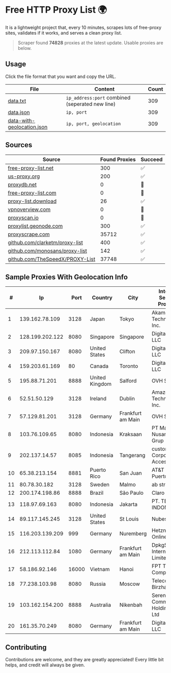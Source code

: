 
# Free HTTP Proxy List 🌍

It is a lightweight project that, every 10 minutes, scrapes lots of free-proxy sites, validates if it works, and serves a clean proxy list.


> Scraper found **74828** proxies at the latest update. Usable proxies are below.

## Usage

Click the file format that you want and copy the URL.


|File|Content|Count|
|----|-------|-----|
|[data.txt](https://raw.githubusercontent.com/themiralay/Proxy-List-World/master/data.txt)|`ip_address:port` combined (seperated new line)|309|
|[data.json](https://raw.githubusercontent.com/themiralay/Proxy-List-World/master/data.json)|`ip, port`|309|
|[data-with-geolocation.json](https://raw.githubusercontent.com/themiralay/Proxy-List-World/master/data-with-geolocation.json)|`ip, port, geolocation`|309|

## Sources

|Source|Found Proxies|Succeed|
|------|-------------|-------|
|[free-proxy-list.net](https://free-proxy-list.net)|300|✅|
|[us-proxy.org](https://www.us-proxy.org)|200|✅|
|[proxydb.net](http://proxydb.net)|0|🚫|
|[free-proxy-list.com](https://free-proxy-list.com/?page=&port=&type%5B%5D=http&type%5B%5D=https&up_time=0&search=Search)|0|🚫|
|[proxy-list.download](https://www.proxy-list.download/HTTP)|26|✅|
|[vpnoverview.com](https://vpnoverview.com/privacy/anonymous-browsing/free-proxy-servers)|0|🚫|
|[proxyscan.io](https://www.proxyscan.io)|0|🚫|
|[proxylist.geonode.com](https://proxylist.geonode.com/api/proxy-list?limit=300&page=1&sort_by=lastChecked&sort_type=desc&protocols=http,https)|300|✅|
|[proxyscrape.com](https://api.proxyscrape.com/v2/?request=displayproxies&protocol=http&timeout=10000&country=all&ssl=all&anonymity=all)|35712|✅|
|[github.com/clarketm/proxy-list](https://raw.githubusercontent.com/clarketm/proxy-list/master/proxy-list-raw.txt)|400|✅|
|[github.com/monosans/proxy-list](https://raw.githubusercontent.com/monosans/proxy-list/main/proxies/http.txt)|142|✅|
|[github.com/TheSpeedX/PROXY-List](https://raw.githubusercontent.com/TheSpeedX/PROXY-List/master/http.txt)|37748|✅|


## Sample Proxies With Geolocation Info

|#|Ip|Port|Country|City|Internet Service Provider|
|-|--|----|-------|----|-------------------------|
|1|139.162.78.109|3128|Japan|Tokyo|Akamai Technologies, Inc.|
|2|128.199.202.122|8080|Singapore|Singapore|DigitalOcean, LLC|
|3|209.97.150.167|8080|United States|Clifton|DigitalOcean, LLC|
|4|159.203.61.169|80|Canada|Toronto|DigitalOcean, LLC|
|5|195.88.71.201|8888|United Kingdom|Salford|OVH SAS|
|6|52.51.50.129|3128|Ireland|Dublin|Amazon Technologies Inc.|
|7|57.129.81.201|3128|Germany|Frankfurt am Main|OVH SAS|
|8|103.76.109.65|8080|Indonesia|Kraksaan|PT Mahawira Nusantara Grup|
|9|202.137.14.57|8085|Indonesia|Tangerang|customer in Corporate Access|
|10|65.38.213.154|8881|Puerto Rico|San Juan|AT&T Mobility Puerto Rico|
|11|80.78.30.182|3128|Sweden|Malmo|ab stract|
|12|200.174.198.86|8888|Brazil|São Paulo|Claro S.A|
|13|118.97.69.163|8080|Indonesia|Jakarta|PT. TELKOM INDONESIA|
|14|89.117.145.245|3128|United States|St Louis|Nubes, LLC|
|15|116.203.139.209|999|Germany|Nuremberg|Hetzner Online GmbH|
|16|212.113.112.84|1080|Germany|Frankfurt am Main|DpkgSoft International Limited|
|17|58.186.92.146|16000|Vietnam|Hanoi|FPT Telecom Company|
|18|77.238.103.98|8080|Russia|Moscow|Telecom-Birzha, LLC|
|19|103.162.154.200|8888|Australia|Nikenbah|Serenitas Communities Holdings Pty Ltd|
|20|161.35.70.249|8080|Germany|Frankfurt am Main|DigitalOcean, LLC|



## Contributing

Contributions are welcome, and they are greatly appreciated! Every
little bit helps, and credit will always be given.

